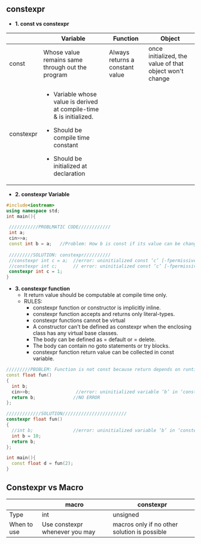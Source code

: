 ## constexpr
- **1. const vs constexpr**

||Variable|Function|Object|
|---|---|---|---|
|const|Whose value remains same through out the program|Always returns a constant value|once initialized, the value of that object won't change|
|constexpr|<ul><li>Variable whose value is derived at compile-time & is initialized.</li></ul><ul><li>Should be compile time constant</li></ul><ul><li>Should be initialized at declaration</li></ul>|||
 
 - **2. constexpr Variable**
```c++
#include<iostream>
using namespace std;
int main(){

 ///////////PROBLMATIC CODE////////////
 int a;
 cin>>a;
 const int b = a;   //Problem: How b is const if its value can be changed at runtime?
 
 /////////SOLUTION: constexpr//////////
 //constexpr int c = a;  //error: uninitialized const ‘c’ [-fpermissive
 //constexpr int c;      // error: uninitialized const ‘c’ [-fpermissive]
 constexpr int c = 1;
}
```

- **3. constexpr function**
  - It return value should be computable at compile time only.
  - RULES:
    - constexpr function or constructor is implicitly inline.
    - constexpr function accepts and returns only literal-types.
    - constexpr functions cannot be virtual
    - A constructor can't be defined as constexpr when the enclosing class has any virtual base classes.
    - The body can be defined as = default or = delete.
    - The body can contain no goto statements or try blocks.
    - constexpr function return value can be collected in const variable.
```c++
/////////PBOBLEM: Function is not const because return depends on runtime////////////
const float fun()
{
  int b;
  cin>>b;                 //error: uninitialized variable ‘b’ in ‘constexpr’ function
  return b;              //NO ERROR
};

/////////////SOLUTION////////////////////////
constexpr float fun()
{
  //int b;               //error: uninitialized variable ‘b’ in ‘constexpr’ function
  int b = 10;
  return b;  
};

int main(){
  const float d = fun(2);
}
```

## Constexpr vs Macro

||macro|constexpr|
|---|---|---|
|Type|int|unsigned|
|When to use|Use constexpr whenever you may|macros only if no other solution is possible|
